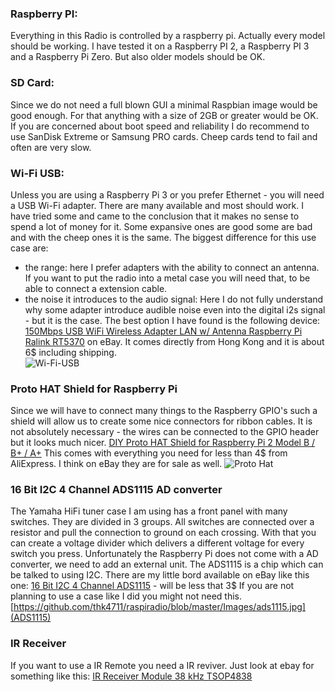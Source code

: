 ### Raspberry PI:
Everything in this Radio is controlled by a raspberry pi. Actually every model should be working. I have tested it on a Raspberry PI 2, a Raspberry PI 3 and a Raspberry Pi Zero. But also older models should be OK. 

### SD Card:
Since we do not need a full blown GUI a minimal Raspbian image would be good enough. For that anything with a size of 2GB or greater would be OK. If you are concerned about boot speed and reliability I do recommend to use SanDisk Extreme or Samsung PRO cards. Cheep cards tend to fail and often are very slow.

### Wi-Fi USB:
Unless you are using a Raspberry Pi 3 or you prefer Ethernet - you will need a USB Wi-Fi adapter. There are many available and most should work. I have tried some and came to the conclusion that it makes no sense to spend a lot of money for it. Some expansive ones are good some are bad and with the cheep ones it is the same. The biggest difference for this use case are: 
- the range: here I prefer adapters with the ability to connect an antenna. If you want to put the radio into a metal case you will need that, to be able to connect a extension cable. 
- the noise it introduces to the audio signal: Here I do not fully understand why some adapter introduce audible noise even into the digital i2s signal - but it is the case. 
The best option I have found is the following device: [150Mbps USB WiFi Wireless Adapter LAN w/ Antenna Raspberry Pi Ralink RT5370](http://www.ebay.com/itm/150Mbps-USB-WiFi-Wireless-Adapter-LAN-w-Antenna-Raspberry-Pi-Ralink-RT5370-/181769887414?hash=item2a52545eb6:g:z5gAAOSwrklVd5yq) on eBay. It comes directly from Hong Kong and it is about 6$ including shipping.  
![Wi-Fi-USB](https://github.com/thk4711/raspiradio/blob/master/Images/Wi-Fi.jpg)

### Proto HAT Shield for Raspberry Pi
Since we will have to connect many things to the Raspberry GPIO's such a shield will allow us to create some nice connectors for ribbon cables. It is not absolutely necessary - the wires can be connected to the GPIO header but it looks much nicer.
[DIY Proto HAT Shield for Raspberry Pi 2 Model B / B+ / A+](http://www.aliexpress.com/item/DIY-Proto-HAT-Shield-for-Raspberry-Pi-2-Model-B-B-A-Red-free-shipping/32593336989.html) This comes with everything you need for less than 4$ from AliExpress. I think on eBay they are for sale as well.
![Proto Hat](https://github.com/thk4711/raspiradio/blob/master/Images/protohat.jpg)

### 16 Bit I2C 4 Channel ADS1115 AD converter
The Yamaha HiFi tuner case I am using has a front panel with many switches. They are divided in 3 groups. All switches are connected over a resistor and pull the connection to ground on each crossing. With that you can create a voltage divider which delivers a different voltage for every switch you press. Unfortunately the Raspberry Pi does not come with a AD converter, we need to add an external unit. The ADS1115 is a chip which can be talked to using I2C. There are my little bord available on eBay like this one: [16 Bit I2C 4 Channel ADS1115](http://www.ebay.com/itm/For-Arduino-ADS1115-Module-4-Channel-16-Bit-I2C-ADC-With-Pro-Gain-Amplifier-/221980694555?hash=item33af14981b:g:15QAAOSwT~9WlHfX) - will be less that 3$
If you are not planning to use a case like I did you might not need this.
[https://github.com/thk4711/raspiradio/blob/master/Images/ads1115.jpg](ADS1115)

### IR Receiver
If you want to use a IR Remote you need a IR reviver. Just look at ebay for something like this: [ IR Receiver Module 38 kHz TSOP4838 ](http://www.ebay.com/itm/IR-Receiver-Infrared-Radiation-Module-38-kHz-Remote-TSOP4838-DIP-3-/222087090405?hash=item33b56c10e5:g:kFgAAOSwD0lUcF9g) 